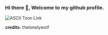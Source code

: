 ### Hi there 👋, Welcome to my github profile.

![ASCII Toon Link](https://d.facdn.net/art/thelonelywolf/1488278723/1342350392.thelonelywolf_ascii-link_artwork_2__the_minish_cap_.gif)

**credits:** thelonelywolf

<!--
**EJGamer21/EJGamer21** is a ✨ _special_ ✨ repository because its `README.md` (this file) appears on your GitHub profile.

Here are some ideas to get you started:

- 🔭 I’m currently working on ...
- 🌱 I’m currently learning ...
- 👯 I’m looking to collaborate on ...
- 🤔 I’m looking for help with ...
- 💬 Ask me about ...
- 📫 How to reach me: ...
- 😄 Pronouns: ...
- ⚡ Fun fact: ...
-->
